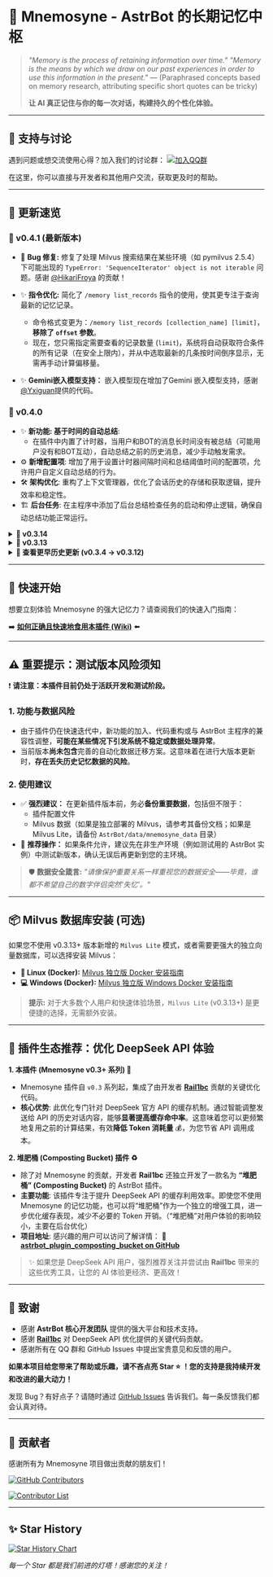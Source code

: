 # 🧠 Mnemosyne - AstrBot 的长期记忆中枢

> *"Memory is the process of retaining information over time."*
> *"Memory is the means by which we draw on our past experiences in order to use this information in the present."*
> — (Paraphrased concepts based on memory research, attributing specific short quotes can be tricky)
>
> **让 AI 真正记住与你的每一次对话，构建持久的个性化体验。**

---

## 💬 支持与讨论

遇到问题或想交流使用心得？加入我们的讨论群：
[![加入QQ群](https://img.shields.io/badge/QQ群-953245617-blue?style=flat-square&logo=tencent-qq)](https://qm.qq.com/cgi-bin/qm/qr?k=WdyqoP-AOEXqGAN08lOFfVSguF2EmBeO&jump_from=webapi&authKey=tPyfv90TVYSGVhbAhsAZCcSBotJuTTLf03wnn7/lQZPUkWfoQ/J8e9nkAipkOzwh)

在这里，你可以直接与开发者和其他用户交流，获取更及时的帮助。

---

## 🎉 更新速览

### 🚀 v0.4.1 (最新版本)

*   🐛 **Bug 修复:** 修复了处理 Milvus 搜索结果在某些环境（如 pymilvus 2.5.4）下可能出现的 `TypeError: 'SequenceIterator' object is not iterable` 问题。感谢 [@HikariFroya](https://github.com/HikariFroya) 的贡献！
*   ✨ **指令优化:** 简化了 `/memory list_records` 指令的使用，使其更专注于查询最新的记忆记录。
    *   命令格式变更为：`/memory list_records [collection_name] [limit]`，**移除了 `offset` 参数**。
    *   现在，您只需指定需要查看的记录数量 (`limit`)，系统将自动获取符合条件的所有记录（在安全上限内），并从中选取最新的几条按时间倒序显示，无需再手动计算偏移量。

*   ✨ **Gemini嵌入模型支持：** 嵌入模型现在增加了Gemini 嵌入模型支持，感谢[@Yxiguan](https://github.com/Yxiguan)提供的代码。


### 🚀 v0.4.0

*   ✨ **新功能: 基于时间的自动总结**:
    *   在插件中内置了计时器，当用户和BOT的消息长时间没有被总结（可能用户没有和BOT互动），自动总结之前的历史消息，减少手动触发需求。
*   ⚙️ **新增配置项**: 增加了用于设置计时器间隔时间和总结阈值时间的配置项，允许用户自定义自动总结的行为。
*   🛠️ **架构优化**: 重构了上下文管理器，优化了会话历史的存储和获取逻辑，提升效率和稳定性。
*   🏗️ **后台任务**: 在主程序中添加了后台总结检查任务的启动和停止逻辑，确保自动总结功能正常运行。

<details>
<summary><strong>🚀 v0.3.14</strong></summary>

*   🐛 **Bug 修复:** 解决了 v0.3.13 版本中数据插入失败的关键问题。请务必更新至此版本以确保功能正常！
</details>

<details>
<summary><strong>🚀 v0.3.13</strong></summary>

*   ✨ **新功能:** 新增 `Milvus Lite` 支持！现在可以在本地运行轻量级向量数据库，无需额外部署完整的 Milvus 服务。（特别感谢提出此建议的群友！如果您看到，请来认领这份感谢 🙏）
*   ⚠️ **重要提示:** `Milvus Lite` 目前仅支持 `Ubuntu >= 20.04` 和 `MacOS >= 11.0`。
</details>

<details>
<summary><strong>📅 查看更早历史更新 (v0.3.4 -> v0.3.12)</strong></summary>

*   ✅ <strong>核心修复</strong>: 包含一系列 Bug 修复、紧急问题处理和指令修复，解决了多个已知问题。
*   🔧 <strong>性能与逻辑优化</strong>: 对会话历史检查、异步IO处理等进行了优化，提升了运行效率和稳定性。
*   ⚙️ <strong>配置与功能</strong>: 更新了配置架构以支持更多选项，并恢复了部分早期版本的功能设定。
*   <em>此范围内包含的更新内容较多且分散，上述为主要类别总结。更多详细信息请参考对应版本的 Release Notes 或 Commit 历史。</em>
</details>

---

## 🚀 快速开始

想要立刻体验 Mnemosyne 的强大记忆力？请查阅我们的快速入门指南：

➡️ **[如何正确且快速地食用本插件 (Wiki)](https://github.com/lxfight/astrbot_plugin_mnemosyne/wiki/%E5%A6%82%E4%BD%95%E6%AD%A3%E7%A1%AE%E4%B8%94%E5%BF%AB%E9%80%9F%E7%9A%84%E9%A3%9F%E7%94%A8%E6%9C%AC%E6%8F%92%E4%BB%B6)** ⬅️

---

## ⚠️ 重要提示：测试版本风险须知

❗️ **请注意：本插件目前仍处于活跃开发和测试阶段。**

### 1. 功能与数据风险
*   由于插件仍在快速迭代中，新功能的加入、代码重构或与 AstrBot 主程序的兼容性调整，**可能在某些情况下引发系统不稳定或数据处理异常**。
*   当前版本**尚未包含**完善的自动化数据迁移方案。这意味着在进行大版本更新时，**存在丢失历史记忆数据的风险**。

### 2. 使用建议
*   ✅ **强烈建议：** 在更新插件版本前，务必**备份重要数据**，包括但不限于：
    *   插件配置文件
    *   Milvus 数据（如果是独立部署的 Milvus，请参考其备份文档；如果是 Milvus Lite，请备份 `AstrBot/data/mnemosyne_data` 目录）
*   🧪 **推荐操作：** 如果条件允许，建议先在非生产环境（例如测试用的 AstrBot 实例）中测试新版本，确认无误后再更新到您的主环境。

> 🛡️ **数据安全箴言:**
> *"请像保护重要关系一样重视您的数据安全——毕竟，谁都不希望自己的数字伴侣突然'失忆'。"*

---

## 📦 Milvus 数据库安装 (可选)

如果您不使用 v0.3.13+ 版本新增的 `Milvus Lite` 模式，或者需要更强大的独立向量数据库，可以选择安装 Milvus：

*   **🐧 Linux (Docker):** [Milvus 独立版 Docker 安装指南](https://milvus.io/docs/zh/install_standalone-docker.md)
*   **💻 Windows (Docker):** [Milvus 独立版 Windows Docker 安装指南](https://milvus.io/docs/zh/install_standalone-windows.md)

> **提示:** 对于大多数个人用户和快速体验场景，`Milvus Lite` (v0.3.13+) 是更便捷的选择，无需额外安装。

---

## 🧩 插件生态推荐：优化 DeepSeek API 体验

**1. 本插件 (Mnemosyne v0.3+ 系列) 🚀**

*   Mnemosyne 插件自 `v0.3` 系列起，集成了由开发者 **[Rail1bc](https://github.com/Rail1bc)** 贡献的关键优化代码。
*   **核心优势**: 此优化专门针对 DeepSeek 官方 API 的缓存机制。通过智能调整发送给 API 的历史对话内容，能够**显著提高缓存命中率**。这意味着您可以更频繁地复用之前的计算结果，有效**降低 Token 消耗量** 💰，为您节省 API 调用成本。

**2. 堆肥桶 (Composting Bucket) 插件 ♻️**

*   除了对 Mnemosyne 的贡献，开发者 **Rail1bc** 还独立开发了一款名为 **“堆肥桶” (Composting Bucket)** 的 AstrBot 插件。
*   **主要功能**: 该插件专注于提升 DeepSeek API 的缓存利用效率。即使您不使用 Mnemosyne 的记忆功能，也可以将“堆肥桶”作为一个独立的增强工具，进一步优化缓存表现，减少不必要的 Token 开销。（“堆肥桶”对用户体验的影响较小，主要在后台优化）
*   **项目地址**: 感兴趣的用户可以访问了解详情：
    🔗 **[astrbot_plugin_composting_bucket on GitHub](https://github.com/Rail1bc/astrbot_plugin_composting_bucket)**

> ✨ 如果您是 DeepSeek API 用户，强烈推荐关注并尝试由 **Rail1bc** 带来的这些优秀工具，让您的 AI 体验更经济、更高效！

---

## 🙏 致谢

*   感谢 **AstrBot 核心开发团队** 提供的强大平台和技术支持。
*   感谢 **[Rail1bc](https://github.com/Rail1bc)** 对 DeepSeek API 优化提供的关键代码贡献。
*   感谢所有在 QQ 群和 GitHub Issues 中提出宝贵意见和反馈的用户。

**如果本项目给您带来了帮助或乐趣，请不吝点亮 Star ⭐ ！您的支持是我持续开发和改进的最大动力！**

发现 Bug？有好点子？请随时通过 [GitHub Issues](https://github.com/lxfight/astrbot_plugin_mnemosyne/issues) 告诉我们。每一条反馈我们都会认真对待。

---

## 🌟 贡献者

感谢所有为 Mnemosyne 项目做出贡献的朋友们！

[![GitHub Contributors](https://img.shields.io/github/contributors/lxfight/astrbot_plugin_mnemosyne?style=flat-square)](https://github.com/lxfight/astrbot_plugin_mnemosyne/graphs/contributors)

<a href="https://github.com/lxfight/astrbot_plugin_mnemosyne/graphs/contributors">
  <img src="https://contrib.rocks/image?repo=lxfight/astrbot_plugin_mnemosyne" alt="Contributor List" />
</a>

---

## ✨ Star History

[![Star History Chart](https://api.star-history.com/svg?repos=lxfight/astrbot_plugin_mnemosyne)](https://github.com/lxfight/astrbot_plugin_mnemosyne)

_每一个 Star 都是我们前进的灯塔！感谢您的关注！_